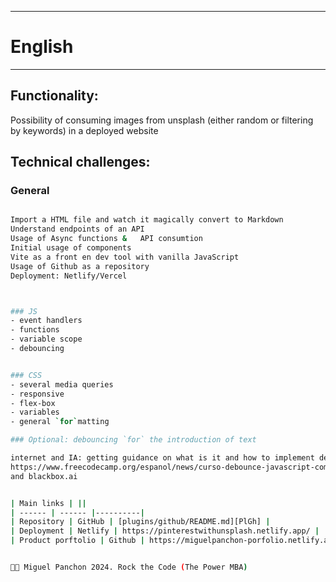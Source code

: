 ********
# English
********

## Functionality:
Possibility of consuming images from unsplash (either random or filtering by keywords) in a deployed website


## Technical challenges:
### General
```sh

Import a HTML file and watch it magically convert to Markdown
Understand endpoints of an API
Usage of Async functions &	 API consumtion
Initial usage of components
Vite as a front en dev tool with vanilla JavaScript 
Usage of Github as a repository
Deployment: Netlify/Vercel



### JS
- event handlers
- functions
- variable scope
- debouncing


### CSS
- several media queries
- responsive
- flex-box
- variables
- general `for`matting

### Optional: debouncing `for` the introduction of text

internet and IA: getting guidance on what is it and how to implement debouncing
https://www.freecodecamp.org/espanol/news/curso-debounce-javascript-como-hacer-que-tu-js-espere/
and blackbox.ai


| Main links | ||
| ------ | ------ |----------|
| Repository | GitHub | [plugins/github/README.md][PlGh] |
| Deployment | Netlify | https://pinterestwithunsplash.netlify.app/ |
| Product porftolio | Github | https://miguelpanchon-porfolio.netlify.app/|


👨‍💻 Miguel Panchon 2024. Rock the Code (The Power MBA)
